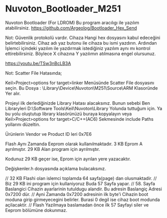 # Nuvoton_Bootloader_M251
Nuvoton Bootloader (For LDROM)
Bu program aracılıgı ile yazılım atabilirsiniz.
https://github.com/Argeolog/Bootloader_Hex_Send

Not: Güvenlik protokolü vardır.
Cihaza Hangi hex dosyasını kabul edeceğini belirtebilirsiniz. Cihaz adı yaz butonu ile cihaza bu ismi yazdırın. Ardından İşlemci içindeki yazılım ile yazdırmak istediğiniz yazılım aynı mı kontrol ettirebilirsiniz.
Böylece X cihazına Y yazılımın atılmasına engel olursunuz.

https://youtu.be/TSw3nBcLB3A


Not:
Scatter File Hatasında;

Keil>Project>options for target>linker
Menüsünde Scatter File dosyasını seçin.
Bu Dosya : \Library\Device\Nuvoton\M251\Source\ARM Klasoründe Yer alır.

Projeyi ilk derlediğinizde Library Hatası alacaksınız. Bunun sebebi Ben Libraryleri
D:\Software Tools\Keil\Nuvoton\Library Yolunda tuttuğum için.
Ya bu yolu oluştutup library klasörünüzü buraya kopyalayın veya
Keil>Project>options for target>C/C++(AC6) Sekmesinde include Paths yollarını düzeltin.

Ürünlerin Vendor ve Product ID leri 0x7E6

Flash Aynı Zamanda Eeprom olarak kullanılmaktadır.
3 KB Eprom A ayrılmıştır.
29 KB Alan program için ayrılmıştır.

Kodunuz 29 KB geçer ise, Eprom için ayrılan yere yazacaktır.

Değişkenler.h dosyasında açıklama bulacaksınız.

// 32 KB Flashi olan islemci toplamda 64 sayfa(page) dan olusmaktadir.
// Biz 29 KB ini program için kullaniyoruz Buda 57 Sayfa yapar.
// 58. Sayfa Baslangici Cihazin ayarlarinin tutuldugu alandir. Bu adresin Baslangiç Adresi 0x7200 dür.
// Ayni Zamanda 0x7200 adresinin ilk byte'i Cihazin boot moduna girip girmeyecegini belirler. Burasi 0 degil ise cihaz boot modunda açilacaktir.
// Flash Yazilmaya baslamadan önce ilk 57 Sayfayi siler ve Eeprom bölümüne dokunmaz.

